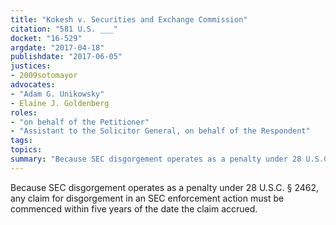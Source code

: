 ```yaml
---
title: "Kokesh v. Securities and Exchange Commission"
citation: "581 U.S. ___"
docket: "16-529"
argdate: "2017-04-18"
publishdate: "2017-06-05"
justices:
- 2009sotomayor
advocates:
- "Adam G. Unikowsky"
- Elaine J. Goldenberg
roles:
- "on behalf of the Petitioner"
- "Assistant to the Solicitor General, on behalf of the Respondent"
tags:
topics:
summary: "Because SEC disgorgement operates as a penalty under 28 U.S.C. § 2462, any claim for disgorgement in an SEC enforcement action must be commenced within five years of the date the claim accrued."
---
```

Because SEC disgorgement operates as a penalty under 28 U.S.C. § 2462, any claim for disgorgement in an SEC enforcement action must be commenced within five years of the date the claim accrued.

